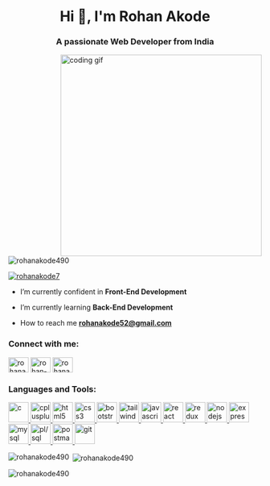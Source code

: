 <h1 align="center">Hi 👋, I'm Rohan Akode</h1>
<h3 align="center">A passionate Web Developer from India</h3>

<img align="right" alt="coding gif" width="400px" src="https://camo.githubusercontent.com/c1dcb74cc1c1835b1d716f5051499a2814c683c806b15f04b0eba492863703e9/68747470733a2f2f63646e2e6472696262626c652e636f6d2f75736572732f3733303730332f73637265656e73686f74732f363538313234332f6176656e746f2e676966">

<p align="left"> <img src="https://komarev.com/ghpvc/?username=rohanakode490&label=Profile%20views&color=0e75b6&style=flat" alt="rohanakode490" /> </p>

<p align="left"> <a href="https://twitter.com/rohanakode7" target="blank"><img src="https://img.shields.io/twitter/follow/rohanakode7?logo=twitter&style=for-the-badge" alt="rohanakode7" /></a> </p>

- I’m currently confident in **Front-End Development**

- I’m currently learning **Back-End Development**

- How to reach me **rohanakode52@gmail.com**

<h3 align="left">Connect with me:</h3>
<p align="left">
    <a href="https://twitter.com/rohanakode7" target="blank"><img align="center" src="https://skillicons.dev/icons?i=twitter" alt="rohanakode7" height="30" width="40" /></a>
    <a href="https://linkedin.com/in/rohan-akode" target="blank"><img align="center" src="https://skillicons.dev/icons?i=linkedin" alt="rohan-akode" height="30" width="40" /></a>
    <a href="https://www.leetcode.com/rohanakode" target="blank"><img align="center" src="https://skillicons.dev/icons?i=leetcode" alt="rohanakode" height="30" width="40" /></a>
</p>

<h3 align="left">Languages and Tools:</h3>
<p align="left"> 
    <!-- c and c++ -->
    <a href="https://www.cprogramming.com/" target="_blank" rel="noreferrer"> 
        <img src="https://skillicons.dev/icons?i=c" alt="c" width="40" height="40"/> 
    </a> 
    <a href="https://www.w3schools.com/cpp/" target="_blank" rel="noreferrer"> 
        <img src="https://skillicons.dev/icons?i=cpp" alt="cplusplus" width="40" height="40"/> 
    </a> 
    <!--  -->
    <!-- Web -->
    <a href="https://www.w3.org/html/" target="_blank" rel="noreferrer"> 
        <img src="https://skillicons.dev/icons?i=html" alt="html5" width="40" height="40"/> 
    </a>
    <a href="https://www.w3schools.com/css/" target="_blank" rel="noreferrer"> 
        <img src="https://skillicons.dev/icons?i=css" alt="css3" width="40" height="40"/> 
    </a> 
    <a href="https://getbootstrap.com" target="_blank" rel="noreferrer"> 
        <img src="https://skillicons.dev/icons?i=bootstrap" alt="bootstrap" width="40" height="40"/> 
    </a> 
    <a href="https://tailwindcss.com/" target="_blank" rel="noreferrer"> 
        <img src="https://www.vectorlogo.zone/logos/tailwindcss/tailwindcss-icon.svg" alt="tailwind" width="40" height="40"/> 
    </a> 
    <a href="https://developer.mozilla.org/en-US/docs/Web/JavaScript" target="_blank" rel="noreferrer"> 
        <img src="https://skillicons.dev/icons?i=js" alt="javascript" width="40" height="40"/> 
    </a>     
    <a href="https://reactjs.org/" target="_blank" rel="noreferrer">    <img src=https://skillicons.dev/icons?i=react" alt="react" width="40" height="40"/> 
    </a>  
    <a href="https://redux.js.org" target="_blank" rel="noreferrer"> 
        <img src="https://skillicons.dev/icons?i=redux" alt="redux" width="40" height="40"/> 
    </a> 
    <a href="https://nodejs.org" target="_blank" rel="noreferrer"> 
        <img src="https://skillicons.dev/icons?i=nodejs" alt="nodejs" width="40" height="40"/> 
    </a> 
    <a href="https://expressjs.com" target="_blank" rel="noreferrer"> 
        <img src="https://skillicons.dev/icons?i=express" alt="express" width="40" height="40"/> 
    </a> 
    <a href="https://www.mysql.com/" target="_blank" rel="noreferrer"> 
        <img src="https://skillicons.dev/icons?i=mysql" alt="mysql" width="40" height="40"/> 
    </a> 
    <a href="https://www.oracle.com/" target="_blank" rel="noreferrer"> 
        <img src="https://icons8.com/icon/8ljTDYUEydbJ/oracle-pl-sql" alt="pl/sql" width="40" height="40"/> 
    </a>
    <a href="https://postman.com" target="_blank" rel="noreferrer"> 
        <img src="https://www.vectorlogo.zone/logos/getpostman/getpostman-icon.svg" alt="postman" width="40" height="40"/>
    </a> 
    <a href="https://git-scm.com/" target="_blank" rel="noreferrer">    
        <img src="https://www.vectorlogo.zone/logos/git-scm/git-scm-icon.svg" alt="git" width="40" height="40"/> 
    </a> 
</p>

<p><img align="left" src="https://github-readme-stats.vercel.app/api/top-langs?username=rohanakode490&show_icons=true&locale=en&layout=compact&theme=vision-friendly-dark" alt="rohanakode490" /></p>

<p>&nbsp;<img align="center" src="https://github-readme-stats.vercel.app/api?username=rohanakode490&show_icons=true&locale=en&theme=vision-friendly-dark" alt="rohanakode490" /></p>

<p><img align="center" src="https://github-readme-streak-stats.herokuapp.com/?user=rohanakode490&theme=vision-friendly-dark" alt="rohanakode490" /></p>
